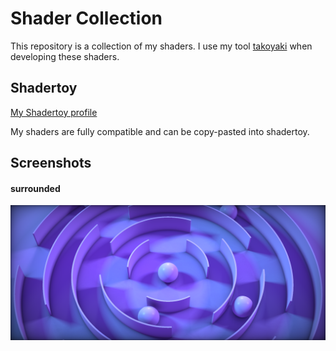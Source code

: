 # Shader Collection

This repository is a collection of my shaders.
I use my tool [takoyaki](https://github.com/Husenap/takoyaki) when developing these shaders.

## Shadertoy

[My Shadertoy profile](https://www.shadertoy.com/user/dubu)

My shaders are fully compatible and can be copy-pasted into shadertoy.

## Screenshots

#### surrounded
![surrounded](docs/assets/images/surrounded.png)